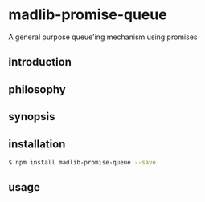 madlib-promise-queue
======================

A general purpose queue'ing mechanism using promises


introduction
------------


philosophy
----------


synopsis
--------


installation
------------
```bash
$ npm install madlib-promise-queue --save
```

usage
-----
